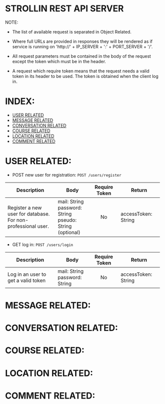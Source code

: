 # STROLLIN REST API SERVER 

NOTE:
- The list of available request is separated in Object Related.

- Where full URLs are provided in responses they will be rendered as if service is running on 'http://' + IP_SERVER + ':' + PORT_SERVER + '/'.

- All request parameters must be contained in the body of the request except the token which must be in the header.

- A request which require token means that the request needs a valid token in its header to be used. The token is obtained when the client log in.


INDEX:
======
- [USER RELATED](#USER-RELATED)
- [MESSAGE RELATED](#MESSAGE-RELATED)
- [CONVERSATION RELATED](#CONVERSATION-RELATED)
- [COURSE RELATED](#COURSE-RELATED)
- [LOCATION RELATED](#LOCATION-RELATED)
- [COMMENT RELATED](#COMMENT-RELATED)


USER RELATED:
=============

- POST new user for registration: ```POST /users/register```

| Description                                                     | Body                                                              | Require Token | Return              |
|-----------------------------------------------------------------|-------------------------------------------------------------------|:-------------:|---------------------|
| Register a new user for database.<br>For non-professional user. | mail: String<br>password: String<br>pseudo: String <br>(optional) |       No      | accessToken: String |

- GET log in: ```POST /users/login```

| Description                         | Body                             | Require Token | Return              |
|-------------------------------------|----------------------------------|:-------------:|---------------------|
| Log in an user to get a valid token | mail: String<br>password: String |       No      | accessToken: String |

MESSAGE RELATED:
================


CONVERSATION RELATED:
=====================


COURSE RELATED:
===============


LOCATION RELATED:
=================


COMMENT RELATED:
================
